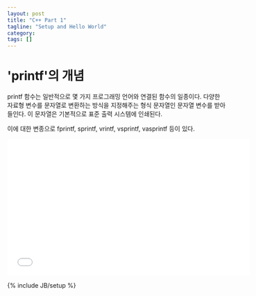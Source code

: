 ```yaml
---
layout: post
title: "C++ Part 1"
tagline: "Setup and Hello World"
category: 
tags: []
---
```

<h1>'printf'의 개념</h1>
printf 함수는 일반적으로 몇 가지 프로그래밍 언어와 연결된 함수의 일종이다. 다양한 자료형 변수를 문자열로 변환하는 방식을 지정해주는 형식 문자열인 문자열 변수를 받아들인다.
이 문자열은 기본적으로 표준 출력 시스템에 인쇄된다.

이에 대한 변종으로 fprintf, sprintf, vrintf, vsprintf, vasprintf 등이 있다.

<iframe width="560" height="315" src="//www.youtube.com/embed/yKATaptz3Dc" frameborder="0" allowfullscreen></iframe>

{% include JB/setup %}
